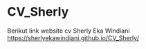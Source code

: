 # CV_Sherly
Berikut link website cv Sherly Eka Windiani
https://sherlyekawindiani.github.io/CV_Sherly/ 